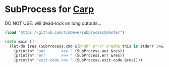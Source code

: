 # SubProcess for [Carp](https://github.com/carp-lang/Carp)

DO NOT USE: will dead-lock on long outputs...

```clojure
(load "https://github.com/TimDeve/subprocess@master")

(defn main []
  (let-do [res (SubProcess.cmd &[@"sh" @"-c" @"echo this is stderr 1>&2; echo this is stdout; exit 42"])]
    (println* "out       >>> " (SubProcess.out &res))
    (println* "err       >>> " (SubProcess.err &res))
    (println* "exit-code >>> " (SubProcess.exit-code &res))))
```

